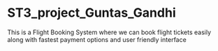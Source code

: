 # ST3_project_Guntas_Gandhi
This is a Flight Booking System where we can book flight tickets easily along with fastest payment options and user friendly interface
